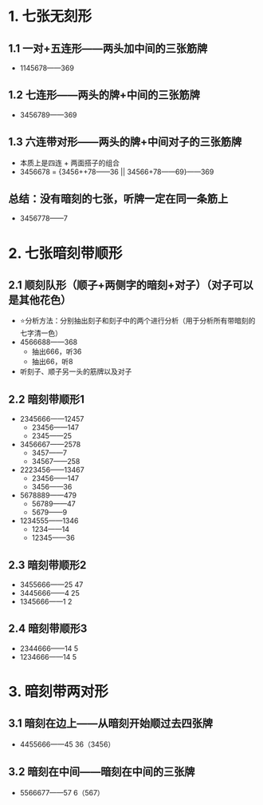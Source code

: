 # 1. 七张无刻形
## 1.1 一对+五连形——两头加中间的三张筋牌
- 1145678——369
## 1.2 七连形——两头的牌+中间的三张筋牌
- 3456789——369
## 1.3 六连带对形——两头的牌+中间对子的三张筋牌
- 本质上是四连 + 两面搭子的组合
- 3456678 = {3456++78——36 || 34566+78——69}——369
## 总结：没有暗刻的七张，听牌一定在同一条筋上
- 3456778——7

# 2. 七张暗刻带顺形
## 2.1 顺刻队形（顺子+两侧字的暗刻+对子）（对子可以是其他花色）
- :star:分析方法：分别抽出刻子和刻子中的两个进行分析（用于分析所有带暗刻的七字清一色）
- 4566688——368
    - 抽出666，听36
    - 抽出66，听8
- 听刻子、顺子另一头的筋牌以及对子
## 2.2 暗刻带顺形1
- 2345666——12457
    - 23456——147
    - 2345——25
- 3456667——2578
    - 3457——7
    - 34567——258
- 2223456——13467
    - 23456——147
    - 3456——36
- 5678889——479
    - 56789——47
    - 5679——9
- 1234555——1346
    - 1234——14
    - 12345——36
## 2.3 暗刻带顺形2
- 3455666——25 47
- 3445666——4 25
- 1345666——1 2
## 2.4 暗刻带顺形3
- 2344666——14 5
- 1234666——14 5

# 3. 暗刻带两对形
## 3.1 暗刻在边上——从暗刻开始顺过去四张牌
- 4455666——45 36（3456）
## 3.2 暗刻在中间——暗刻在中间的三张牌
- 5566677——57 6（567）